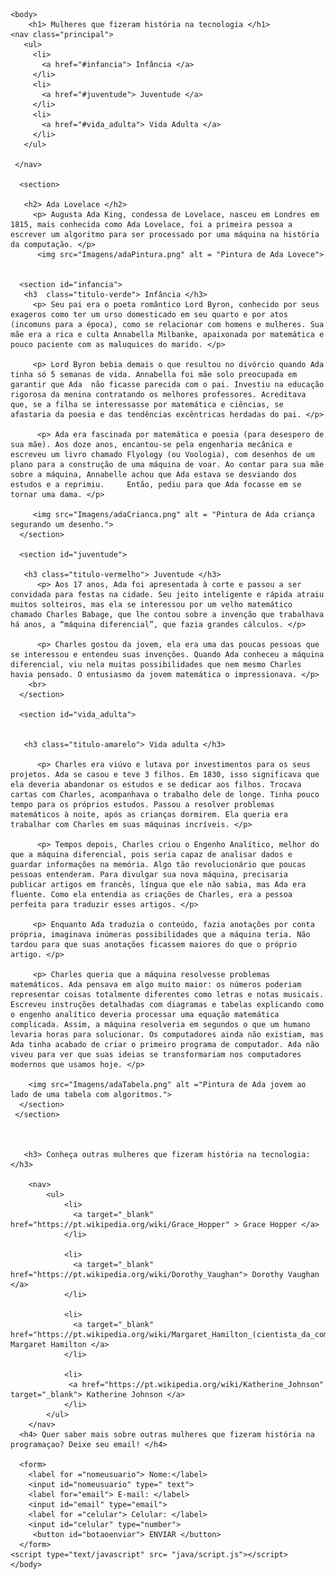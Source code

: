 <!doctype html>
  <html>
    <head>    
       <title> AdaLovece </title>
        <link href="css/style.css" rel="stylesheet"> 
    </head>

    <body>
        <h1> Mulheres que fizeram história na tecnologia </h1>
    <nav class="principal">
       <ul>
         <li>
           <a href="#infancia"> Infância </a>
         </li>
         <li>
           <a href="#juventude"> Juventude </a>
         </li>
         <li>
           <a href="#vida_adulta"> Vida Adulta </a>
         </li>
       </ul>

     </nav>
        
      <section>
        
       <h2> Ada Lovelace </h2>
         <p> Augusta Ada King, condessa de Lovelace, nasceu em Londres em 1815, mais conhecida como Ada Lovelace, foi a primeira pessoa a escrever um algoritmo para ser processado por uma máquina na história da computação. </p>
          <img src="Imagens/adaPintura.png" alt = "Pintura de Ada Lovece">
      

      <section id="infancia"> 
       <h3  class="titulo-verde"> Infância </h3>
         <p> Seu pai era o poeta romântico Lord Byron, conhecido por seus exageros como ter um urso domesticado em seu quarto e por atos (incomuns para a época), como se relacionar com homens e mulheres. Sua mãe era a rica e culta Annabella Milbanke, apaixonada por matemática e pouco paciente com as maluquices do marido. </p> 

         <p> Lord Byron bebia demais o que resultou no divórcio quando Ada tinha só 5 semanas de vida. Annabella foi mãe solo preocupada em garantir que Ada  não ficasse parecida com o pai. Investiu na educação rigorosa da menina contratando os melhores professores. Acreditava que, se a filha se interessasse por matemática e ciências, se afastaria da poesia e das tendências excêntricas herdadas do pai. </p>

          <p> Ada era fascinada por matemática e poesia (para desespero de sua mãe). Aos doze anos, encantou-se pela engenharia mecânica e escreveu um livro chamado Flyology (ou Voologia), com desenhos de um plano para a construção de uma máquina de voar. Ao contar para sua mãe sobre a máquina, Annabelle achou que Ada estava se desviando dos estudos e a reprimiu.     Então, pediu para que Ada focasse em se tornar uma dama. </p>

         <img src="Imagens/adaCrianca.png" alt = "Pintura de Ada criança segurando um desenho.">
      </section>

      <section id="juventude">

       <h3 class="titulo-vermelho"> Juventude </h3>
          <p> Aos 17 anos, Ada foi apresentada à corte e passou a ser convidada para festas na cidade. Seu jeito inteligente e rápida atraiu muitos solteiros, mas ela se interessou por um velho matemático chamado Charles Babage, que lhe contou sobre a invenção que trabalhava há anos, a “máquina diferencial”, que fazia grandes cálculos. </p>

          <p> Charles gostou da jovem, ela era uma das poucas pessoas que se interessou e entendeu suas invenções. Quando Ada conheceu a máquina diferencial, viu nela muitas possibilidades que nem mesmo Charles havia pensado. O entusiasmo da jovem matemática o impressionava. </p>
        <br>
      </section>
     
      <section id="vida_adulta">
        

       <h3 class="titulo-amarelo"> Vida adulta </h3>
      
          <p> Charles era viúvo e lutava por investimentos para os seus projetos. Ada se casou e teve 3 filhos. Em 1830, isso significava que ela deveria abandonar os estudos e se dedicar aos filhos. Trocava cartas com Charles, acompanhava o trabalho dele de longe. Tinha pouco tempo para os próprios estudos. Passou a resolver problemas matemáticos à noite, após as crianças dormirem. Ela queria era trabalhar com Charles em suas máquinas incríveis. </p>

          <p> Tempos depois, Charles criou o Engenho Analítico, melhor do que a máquina diferencial, pois seria capaz de analisar dados e guardar informações na memória. Algo tão revolucionário que poucas pessoas entenderam. Para divulgar sua nova máquina, precisaria publicar artigos em francês, língua que ele não sabia, mas Ada era fluente. Como ela entendia as criações de Charles, era a pessoa perfeita para traduzir esses artigos. </p>

         <p> Enquanto Ada traduzia o conteúdo, fazia anotações por conta própria, imaginava inúmeras possibilidades que a máquina teria. Não tardou para que suas anotações ficassem maiores do que o próprio artigo. </p>

         <p> Charles queria que a máquina resolvesse problemas matemáticos. Ada pensava em algo muito maior: os números poderiam representar coisas totalmente diferentes como letras e notas musicais. Escreveu instruções detalhadas com diagramas e tabelas explicando como o engenho analítico deveria processar uma equação matemática complicada. Assim, a máquina resolveria em segundos o que um humano levaria horas para solucionar. Os computadores ainda não existiam, mas Ada tinha acabado de criar o primeiro programa de computador. Ada não viveu para ver que suas ideias se transformariam nos computadores modernos que usamos hoje. </p>

        <img src="Imagens/adaTabela.png" alt ="Pintura de Ada jovem ao lado de uma tabela com algoritmos."> 
      </section> 
     </section>

     

       <h3> Conheça outras mulheres que fizeram história na tecnologia: </h3>
            
        <nav>    
            <ul> 
                <li> 
                  <a target="_blank" href="https://pt.wikipedia.org/wiki/Grace_Hopper" > Grace Hopper </a> 
                </li> 

                <li>
                  <a target="_blank" href="https://pt.wikipedia.org/wiki/Dorothy_Vaughan"> Dorothy Vaughan </a> 
                </li>

                <li> 
                  <a target="_blank" href="https://pt.wikipedia.org/wiki/Margaret_Hamilton_(cientista_da_computa%C3%A7%C3%A3o)"> Margaret Hamilton </a> 
                </li>

                <li> 
                 <a href="https://pt.wikipedia.org/wiki/Katherine_Johnson" target="_blank"> Katherine Johnson </a> 
                </li>              
            </ul>
        </nav>
      <h4> Quer saber mais sobre outras mulheres que fizeram história na programaçao? Deixe seu email! </h4>

      <form>
        <label for ="nomeusuario"> Nome:</label>
        <input id="nomeusuario" type=" text">
        <label for="email"> E-mail: </label>
        <input id="email" type="email">
        <label for ="celular"> Celular: </label>
        <input id="celular" type="number"> 
         <button id="botaoenviar"> ENVIAR </button>
      </form>
    <script type="text/javascript" src= "java/script.js"></script>
    </body>
   
</html>  

